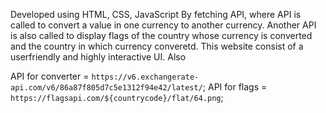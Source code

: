 Developed using HTML, CSS, JavaScript By fetching API, where API is called to convert a value in one currency to another currency. Another API is also called to display flags of the country whose currency is converted and the country in which currency converetd. This website consist of a userfriendly and highly interactive UI. Also 

API for converter = `https://v6.exchangerate-api.com/v6/86a87f805d7c5e1312f94e42/latest/`;
API for flags = `https://flagsapi.com/${countrycode}/flat/64.png`;

